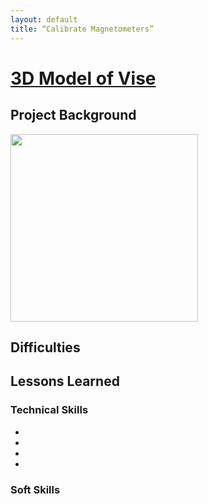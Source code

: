 ```yaml
---
layout: default
title: “Calibrate Magnetometers”
---
```


# [3D Model of Vise](#3d-model-of-vise)

## Project Background

  
  
<img src="" width="300">

## Difficulties

 

## Lessons Learned


### Technical Skills

* 
* 
* 
* 

### Soft Skills


<model-viewer id="reveal" loading="eager" camera-controls auto-rotate src="../models/scene.glb" alt="A 3D model of a shishkebab" shadow-intensity="1" width="890px" height="800px"></model-viewer>
